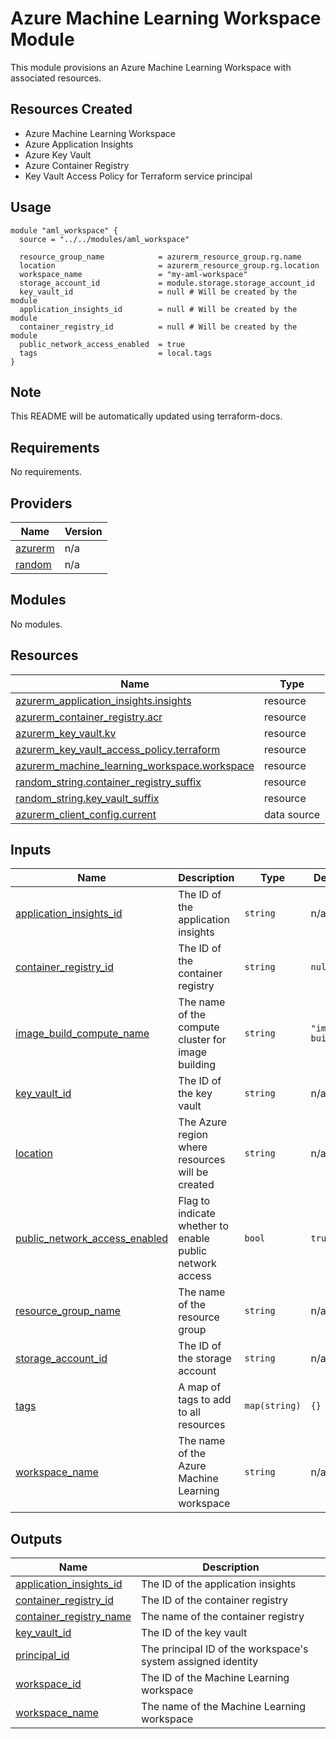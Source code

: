 # Azure Machine Learning Workspace Module

This module provisions an Azure Machine Learning Workspace with associated resources.

## Resources Created

- Azure Machine Learning Workspace
- Azure Application Insights
- Azure Key Vault
- Azure Container Registry
- Key Vault Access Policy for Terraform service principal

## Usage

```hcl
module "aml_workspace" {
  source = "../../modules/aml_workspace"

  resource_group_name            = azurerm_resource_group.rg.name
  location                       = azurerm_resource_group.rg.location
  workspace_name                 = "my-aml-workspace"
  storage_account_id             = module.storage.storage_account_id
  key_vault_id                   = null # Will be created by the module
  application_insights_id        = null # Will be created by the module
  container_registry_id          = null # Will be created by the module
  public_network_access_enabled  = true
  tags                           = local.tags
}
```

## Note

This README will be automatically updated using terraform-docs.

<!-- BEGINNING OF PRE-COMMIT-TERRAFORM DOCS HOOK -->
## Requirements

No requirements.

## Providers

| Name | Version |
|------|---------|
| <a name="provider_azurerm"></a> [azurerm](#provider\_azurerm) | n/a |
| <a name="provider_random"></a> [random](#provider\_random) | n/a |

## Modules

No modules.

## Resources

| Name | Type |
|------|------|
| [azurerm_application_insights.insights](https://registry.terraform.io/providers/hashicorp/azurerm/latest/docs/resources/application_insights) | resource |
| [azurerm_container_registry.acr](https://registry.terraform.io/providers/hashicorp/azurerm/latest/docs/resources/container_registry) | resource |
| [azurerm_key_vault.kv](https://registry.terraform.io/providers/hashicorp/azurerm/latest/docs/resources/key_vault) | resource |
| [azurerm_key_vault_access_policy.terraform](https://registry.terraform.io/providers/hashicorp/azurerm/latest/docs/resources/key_vault_access_policy) | resource |
| [azurerm_machine_learning_workspace.workspace](https://registry.terraform.io/providers/hashicorp/azurerm/latest/docs/resources/machine_learning_workspace) | resource |
| [random_string.container_registry_suffix](https://registry.terraform.io/providers/hashicorp/random/latest/docs/resources/string) | resource |
| [random_string.key_vault_suffix](https://registry.terraform.io/providers/hashicorp/random/latest/docs/resources/string) | resource |
| [azurerm_client_config.current](https://registry.terraform.io/providers/hashicorp/azurerm/latest/docs/data-sources/client_config) | data source |

## Inputs

| Name | Description | Type | Default | Required |
|------|-------------|------|---------|:--------:|
| <a name="input_application_insights_id"></a> [application\_insights\_id](#input\_application\_insights\_id) | The ID of the application insights | `string` | n/a | yes |
| <a name="input_container_registry_id"></a> [container\_registry\_id](#input\_container\_registry\_id) | The ID of the container registry | `string` | `null` | no |
| <a name="input_image_build_compute_name"></a> [image\_build\_compute\_name](#input\_image\_build\_compute\_name) | The name of the compute cluster for image building | `string` | `"image-builder"` | no |
| <a name="input_key_vault_id"></a> [key\_vault\_id](#input\_key\_vault\_id) | The ID of the key vault | `string` | n/a | yes |
| <a name="input_location"></a> [location](#input\_location) | The Azure region where resources will be created | `string` | n/a | yes |
| <a name="input_public_network_access_enabled"></a> [public\_network\_access\_enabled](#input\_public\_network\_access\_enabled) | Flag to indicate whether to enable public network access | `bool` | `true` | no |
| <a name="input_resource_group_name"></a> [resource\_group\_name](#input\_resource\_group\_name) | The name of the resource group | `string` | n/a | yes |
| <a name="input_storage_account_id"></a> [storage\_account\_id](#input\_storage\_account\_id) | The ID of the storage account | `string` | n/a | yes |
| <a name="input_tags"></a> [tags](#input\_tags) | A map of tags to add to all resources | `map(string)` | `{}` | no |
| <a name="input_workspace_name"></a> [workspace\_name](#input\_workspace\_name) | The name of the Azure Machine Learning workspace | `string` | n/a | yes |

## Outputs

| Name | Description |
|------|-------------|
| <a name="output_application_insights_id"></a> [application\_insights\_id](#output\_application\_insights\_id) | The ID of the application insights |
| <a name="output_container_registry_id"></a> [container\_registry\_id](#output\_container\_registry\_id) | The ID of the container registry |
| <a name="output_container_registry_name"></a> [container\_registry\_name](#output\_container\_registry\_name) | The name of the container registry |
| <a name="output_key_vault_id"></a> [key\_vault\_id](#output\_key\_vault\_id) | The ID of the key vault |
| <a name="output_principal_id"></a> [principal\_id](#output\_principal\_id) | The principal ID of the workspace's system assigned identity |
| <a name="output_workspace_id"></a> [workspace\_id](#output\_workspace\_id) | The ID of the Machine Learning workspace |
| <a name="output_workspace_name"></a> [workspace\_name](#output\_workspace\_name) | The name of the Machine Learning workspace |
<!-- END OF PRE-COMMIT-TERRAFORM DOCS HOOK -->

